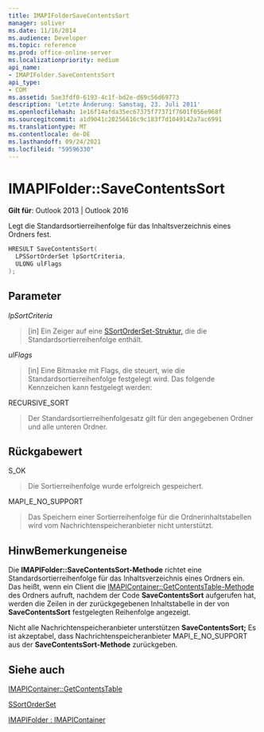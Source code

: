 ```yaml
---
title: IMAPIFolderSaveContentsSort
manager: soliver
ms.date: 11/16/2014
ms.audience: Developer
ms.topic: reference
ms.prod: office-online-server
ms.localizationpriority: medium
api_name:
- IMAPIFolder.SaveContentsSort
api_type:
- COM
ms.assetid: 5ae3fdf0-6193-4c1f-bd2e-d69c56d69773
description: 'Letzte Änderung: Samstag, 23. Juli 2011'
ms.openlocfilehash: 1e16f14afda35ec67375f77371f7601f056e968f
ms.sourcegitcommit: a1d9041c20256616c9c183f7d1049142a7ac6991
ms.translationtype: MT
ms.contentlocale: de-DE
ms.lasthandoff: 09/24/2021
ms.locfileid: "59596330"
---
```

# <a name="imapifoldersavecontentssort"></a>IMAPIFolder::SaveContentsSort

  
  
**Gilt für**: Outlook 2013 | Outlook 2016 
  
Legt die Standardsortierreihenfolge für das Inhaltsverzeichnis eines Ordners fest.
  
```cpp
HRESULT SaveContentsSort(
  LPSSortOrderSet lpSortCriteria,
  ULONG ulFlags
);
```

## <a name="parameters"></a>Parameter

 _lpSortCriteria_
  
> [in] Ein Zeiger auf eine [SSortOrderSet-Struktur,](ssortorderset.md) die die Standardsortierreihenfolge enthält. 
    
 _ulFlags_
  
> [in] Eine Bitmaske mit Flags, die steuert, wie die Standardsortierreihenfolge festgelegt wird. Das folgende Kennzeichen kann festgelegt werden:
    
RECURSIVE_SORT 
  
> Der Standardsortierreihenfolgesatz gilt für den angegebenen Ordner und alle unteren Ordner.
    
## <a name="return-value"></a>Rückgabewert

S_OK 
  
> Die Sortierreihenfolge wurde erfolgreich gespeichert.
    
MAPI_E_NO_SUPPORT 
  
> Das Speichern einer Sortierreihenfolge für die Ordnerinhaltstabellen wird vom Nachrichtenspeicheranbieter nicht unterstützt.
    
## <a name="remarks"></a>HinwBemerkungeneise

Die **IMAPIFolder::SaveContentsSort-Methode** richtet eine Standardsortierreihenfolge für das Inhaltsverzeichnis eines Ordners ein. Das heißt, wenn ein Client die [IMAPIContainer::GetContentsTable-Methode](imapicontainer-getcontentstable.md) des Ordners aufruft, nachdem der Code **SaveContentsSort** aufgerufen hat, werden die Zeilen in der zurückgegebenen Inhaltstabelle in der von **SaveContentsSort** festgelegten Reihenfolge angezeigt.
  
Nicht alle Nachrichtenspeicheranbieter unterstützen **SaveContentsSort;** Es ist akzeptabel, dass Nachrichtenspeicheranbieter MAPI_E_NO_SUPPORT aus der **SaveContentsSort-Methode** zurückgeben. 
  
## <a name="see-also"></a>Siehe auch



[IMAPIContainer::GetContentsTable](imapicontainer-getcontentstable.md)
  
[SSortOrderSet](ssortorderset.md)
  
[IMAPIFolder : IMAPIContainer](imapifolderimapicontainer.md)

